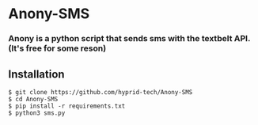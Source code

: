 # Anony-SMS

### Anony is a python script that sends sms with the textbelt API. (It's free for some reson)

## Installation

```
$ git clone https://github.com/hyprid-tech/Anony-SMS
$ cd Anony-SMS
$ pip install -r requirements.txt
$ python3 sms.py
```
